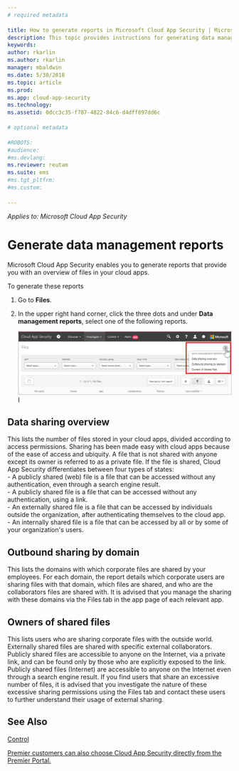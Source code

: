 ```yaml
---
# required metadata

title: How to generate reports in Microsoft Cloud App Security | Microsoft Docs
description: This topic provides instructions for generating data management reports in Microsoft Cloud App Security.
keywords:
author: rkarlin
ms.author: rkarlin
manager: mbaldwin
ms.date: 5/30/2018
ms.topic: article
ms.prod:
ms.app: cloud-app-security
ms.technology:
ms.assetid: 0dcc3c35-f787-4822-84c6-d4dff897dd6c

# optional metadata

#ROBOTS:
#audience:
#ms.devlang:
ms.reviewer: reutam
ms.suite: ems
#ms.tgt_pltfrm:
#ms.custom:

---
```


*Applies to: Microsoft Cloud App Security*



# Generate data management reports

Microsoft Cloud App Security enables you to generate reports that provide you with an overview of files in your cloud apps.

To generate these reports

1. Go to **Files**. 
2. In the upper right hand corner, click the three dots and under **Data management reports**, select one of the following reports.

   ![reports](./media/reports.png)
I
## Data sharing overview 

This lists the number of files stored in your cloud apps, divided according to access permissions. Sharing has been made easy with cloud apps because of the ease of access and ubiquity. A file that is not shared with anyone except its owner is referred to as a private file. If the file is shared, Cloud App Security differentiates between four types of states: <br> - A publicly shared (web) file is a file that can be accessed without any authentication, even through a search engine result.<br> - A publicly shared file is a file that can be accessed without any authentication, using a link.<br> - An externally shared file is a file that can be accessed by individuals outside the organization, after authenticating themselves to the cloud app.<br> - An internally shared file is a file that can be accessed by all or by some of your organization's users.

## Outbound sharing by domain

This lists the domains with which corporate files are shared by your employees. For each domain, the report details which corporate users are sharing files with that domain, which files are shared, and who are the collaborators files are shared with. It is advised that you manage the sharing with these domains via the Files tab in the app page of each relevant app.

## Owners of shared files

This lists users who are sharing corporate files with the outside world. Externally shared files are shared with specific external collaborators. Publicly shared files are accessible to anyone on the Internet, via a private link, and can be found only by those who are explicitly exposed to the link. Publicly shared files (Internet) are accessible to anyone on the Internet even through a search engine result. If you find users that share an excessive number of files, it is advised that you investigate the nature of these excessive sharing permissions using the Files tab and contact these users to further understand their usage of external sharing.


  
## See Also 
[Control](control.md)   

[Premier customers can also choose Cloud App Security directly from the Premier Portal.](https://premier.microsoft.com/)  
  
  